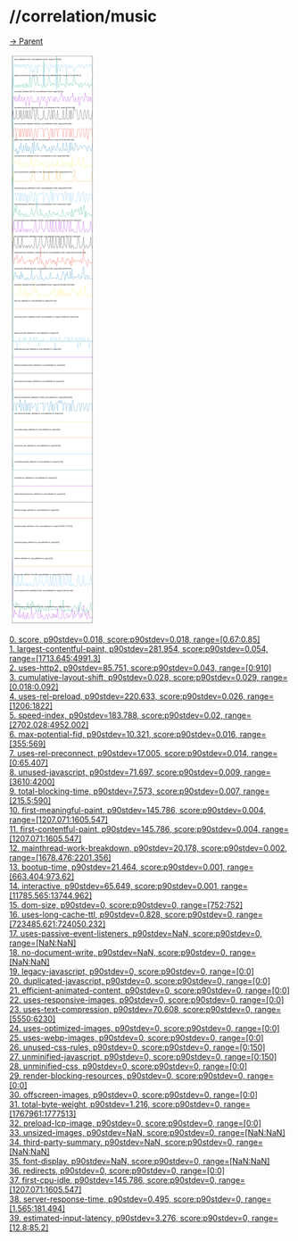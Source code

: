 
# //correlation/music

[→ Parent](../..)

![PLOT: correlation](./correlation.svg)

[0. score, p90stdev=0.018, score:p90stdev=0.018, range=[0.67:0.85]](../../meta/score/samples/music)  
[1. largest-contentful-paint, p90stdev=281.954, score:p90stdev=0.054, range=[1713.645:4991.3]](../../largest-contentful-paint/samples/music/)  
[2. uses-http2, p90stdev=85.751, score:p90stdev=0.043, range=[0:910]](../../uses-http2/samples/music/)  
[3. cumulative-layout-shift, p90stdev=0.028, score:p90stdev=0.029, range=[0.018:0.092]](../../cumulative-layout-shift/samples/music/)  
[4. uses-rel-preload, p90stdev=220.633, score:p90stdev=0.026, range=[1206:1822]](../../uses-rel-preload/samples/music/)  
[5. speed-index, p90stdev=183.788, score:p90stdev=0.02, range=[2702.028:4952.002]](../../speed-index/samples/music/)  
[6. max-potential-fid, p90stdev=10.321, score:p90stdev=0.016, range=[355:569]](../../max-potential-fid/samples/music/)  
[7. uses-rel-preconnect, p90stdev=17.005, score:p90stdev=0.014, range=[0:65.407]](../../uses-rel-preconnect/samples/music/)  
[8. unused-javascript, p90stdev=71.697, score:p90stdev=0.009, range=[3610:4200]](../../unused-javascript/samples/music/)  
[9. total-blocking-time, p90stdev=7.573, score:p90stdev=0.007, range=[215.5:590]](../../total-blocking-time/samples/music/)  
[10. first-meaningful-paint, p90stdev=145.786, score:p90stdev=0.004, range=[1207.071:1605.547]](../../first-meaningful-paint/samples/music/)  
[11. first-contentful-paint, p90stdev=145.786, score:p90stdev=0.004, range=[1207.071:1605.547]](../../first-contentful-paint/samples/music/)  
[12. mainthread-work-breakdown, p90stdev=20.178, score:p90stdev=0.002, range=[1678.476:2201.356]](../../mainthread-work-breakdown/samples/music/)  
[13. bootup-time, p90stdev=21.464, score:p90stdev=0.001, range=[663.404:973.62]](../../bootup-time/samples/music/)  
[14. interactive, p90stdev=65.649, score:p90stdev=0.001, range=[11785.565:13744.962]](../../interactive/samples/music/)  
[15. dom-size, p90stdev=0, score:p90stdev=0, range=[752:752]](../../dom-size/samples/music/)  
[16. uses-long-cache-ttl, p90stdev=0.828, score:p90stdev=0, range=[723485.621:724050.232]](../../uses-long-cache-ttl/samples/music/)  
[17. uses-passive-event-listeners, p90stdev=NaN, score:p90stdev=0, range=[NaN:NaN]](../../uses-passive-event-listeners/samples/music/)  
[18. no-document-write, p90stdev=NaN, score:p90stdev=0, range=[NaN:NaN]](../../no-document-write/samples/music/)  
[19. legacy-javascript, p90stdev=0, score:p90stdev=0, range=[0:0]](../../legacy-javascript/samples/music/)  
[20. duplicated-javascript, p90stdev=0, score:p90stdev=0, range=[0:0]](../../duplicated-javascript/samples/music/)  
[21. efficient-animated-content, p90stdev=0, score:p90stdev=0, range=[0:0]](../../efficient-animated-content/samples/music/)  
[22. uses-responsive-images, p90stdev=0, score:p90stdev=0, range=[0:0]](../../uses-responsive-images/samples/music/)  
[23. uses-text-compression, p90stdev=70.608, score:p90stdev=0, range=[5550:6230]](../../uses-text-compression/samples/music/)  
[24. uses-optimized-images, p90stdev=0, score:p90stdev=0, range=[0:0]](../../uses-optimized-images/samples/music/)  
[25. uses-webp-images, p90stdev=0, score:p90stdev=0, range=[0:0]](../../uses-webp-images/samples/music/)  
[26. unused-css-rules, p90stdev=0, score:p90stdev=0, range=[0:150]](../../unused-css-rules/samples/music/)  
[27. unminified-javascript, p90stdev=0, score:p90stdev=0, range=[0:150]](../../unminified-javascript/samples/music/)  
[28. unminified-css, p90stdev=0, score:p90stdev=0, range=[0:0]](../../unminified-css/samples/music/)  
[29. render-blocking-resources, p90stdev=0, score:p90stdev=0, range=[0:0]](../../render-blocking-resources/samples/music/)  
[30. offscreen-images, p90stdev=0, score:p90stdev=0, range=[0:0]](../../offscreen-images/samples/music/)  
[31. total-byte-weight, p90stdev=1.216, score:p90stdev=0, range=[1767961:1777513]](../../total-byte-weight/samples/music/)  
[32. preload-lcp-image, p90stdev=0, score:p90stdev=0, range=[0:0]](../../preload-lcp-image/samples/music/)  
[33. unsized-images, p90stdev=NaN, score:p90stdev=0, range=[NaN:NaN]](../../unsized-images/samples/music/)  
[34. third-party-summary, p90stdev=NaN, score:p90stdev=0, range=[NaN:NaN]](../../third-party-summary/samples/music/)  
[35. font-display, p90stdev=NaN, score:p90stdev=0, range=[NaN:NaN]](../../font-display/samples/music/)  
[36. redirects, p90stdev=0, score:p90stdev=0, range=[0:0]](../../redirects/samples/music/)  
[37. first-cpu-idle, p90stdev=145.786, score:p90stdev=0, range=[1207.071:1605.547]](../../first-cpu-idle/samples/music/)  
[38. server-response-time, p90stdev=0.495, score:p90stdev=0, range=[1.565:181.494]](../../server-response-time/samples/music/)  
[39. estimated-input-latency, p90stdev=3.276, score:p90stdev=0, range=[12.8:85.2]](../../estimated-input-latency/samples/music/)  
